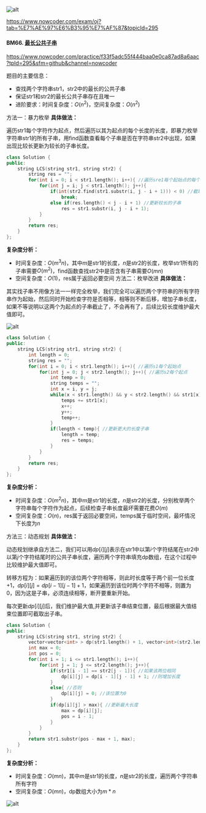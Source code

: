 ![alt](https://uploadfiles.nowcoder.com/bm/top101-head.jpg)

https://www.nowcoder.com/exam/oj?tab=%E7%AE%97%E6%B3%95%E7%AF%87&topicId=295

#### BM66. [最长公共子串](https://www.nowcoder.com/practice/f33f5adc55f444baa0e0ca87ad8a6aac?tpId=295&sfm=github&channel=nowcoder)

https://www.nowcoder.com/practice/f33f5adc55f444baa0e0ca87ad8a6aac?tpId=295&sfm=github&channel=nowcoder


题目的主要信息：

- 查找两个字符串str1，str2中的最长的公共子串
- 保证str1和str2的最长公共子串存在且唯一
- 进阶要求：时间复杂度：$O(n^2)$，空间复杂度：$O(n^2)$

方法一：暴力枚举
**具体做法：**

遍历str1每个字符作为起点，然后遍历以其为起点的每个长度的长度，即暴力枚举字符串str1的所有子串，用find函数查看每个子串是否在字符串str2中出现，如果出现比较长更新为较长的子串长度。

```cpp
class Solution {
public:
    string LCS(string str1, string str2) {
        string res = "";
        for(int i = 0; i < str1.length(); i++){ //遍历sre1每个起始点的每个长度
            for(int j = i; j < str1.length(); j++){
                if(int(str2.find(str1.substr(i, j - i + 1))) < 0) //截取子串能够在str2中被找到
                    break;
                else if(res.length() < j - i + 1) //更新较长的子串
                    res = str1.substr(i, j - i + 1);
            }
        }
        return res;
    }
};
```

**复杂度分析：**
- 时间复杂度：$O(m^3n)$，其中$m$是str1的长度，$n$是str2的长度，枚举str1所有的子串需要$O(m^2)$，find函数查找str2中是否含有子串需要$O(mn)$
- 空间复杂度：$O(1)$，res属于返回必要空间
方法二：枚举改进
**具体做法：**

其实找子串不用像方法一一样完全枚举，我们完全可以遍历两个字符串的所有字符串作为起始，然后同时开始检查字符是否相等，相等则不断后移，增加子串长度，如果不等说明以这两个为起点的子串截止了，不会再有了，后续比较长度维护最大值即可。

![alt](https://uploadfiles.nowcoder.com/images/20211029/397721558_1635480125463/B0A5C33DED2D98BD39F2A37E47E1AD10)

```cpp
class Solution {
public:
    string LCS(string str1, string str2) {
        int length = 0;
        string res = ""; 
        for(int i = 0; i < str1.length(); i++){ //遍历s1每个起始点
            for(int j = 0; j < str2.length(); j++){ //遍历s2每个起点
                int temp = 0;
                string temps = "";
                int x = i, y = j;
                while(x < str1.length() && y < str2.length() && str1[x] == str2[y]){ //比较每个起点为始的子串
                    temps += str1[x];
                    x++;
                    y++;
                    temp++;
                }
                if(length < temp){ //更新更大的长度子串
                    length = temp;
                    res = temps;
                }
            }
        }
        return res;
    }
};
```

**复杂度分析：**
- 时间复杂度：$O(m^2n)$，其中$m$是str1的长度，$n$是str2的长度，分别枚举两个字符串每个字符作为起点，后续检查子串长度最坏需要花费$O(m)$
- 空间复杂度：$O(n)$，res属于返回必要空间，temps属于临时空间，最坏情况下长度为$n$

方法三：动态规划
**具体做法：**

动态规划继承自方法二，我们可以用$dp[i][j]$表示在str1中以第$i$个字符结尾在str2中以第$j$个字符结尾时的公共子串长度，遍历两个字符串填充dp数组，在这个过程中比较维护最大值即可。

转移方程为：如果遍历到的该位两个字符相等，则此时长度等于两个前一位长度+1，$dp[i][j] = dp[i - 1][j - 1] + 1$，如果遍历到该位时两个字符不相等，则置为0，因为这是子串，必须连续相等，断开要重新开始。

每次更新$dp[i][j]$后，我们维护最大值,并更新该子串结束位置，最后根据最大值结束位置即可截取出子串。

```cpp
class Solution {
public:
    string LCS(string str1, string str2) {
        vector<vector<int> > dp(str1.length() + 1, vector<int>(str2.length() + 1, 0)); //dp[i][j]表示到str1第i个个到str2第j个为止的公共子串长度
        int max = 0;
        int pos = 0;
        for(int i = 1; i <= str1.length(); i++){
            for(int j = 1; j <= str2.length(); j++){
                if(str1[i - 1] == str2[j - 1]){ //如果该两位相同
                    dp[i][j] = dp[i - 1][j - 1] + 1; //则增加长度
                }
                else{ //否则
                    dp[i][j] = 0; //该位置为0
                }
                if(dp[i][j] > max){ //更新最大长度
                    max = dp[i][j];
                    pos = i - 1;
                }
            }
        }
        return str1.substr(pos - max + 1, max);
    }
};
```

**复杂度分析：**
- 时间复杂度：$O(mn)$，其中$m$是str1的长度，$n$是str2的长度，遍历两个字符串所有字符
- 空间复杂度：$O(mn)$，dp数组大小为$m*n$


![alt](https://uploadfiles.nowcoder.com/bm/top101-tail.jpg)